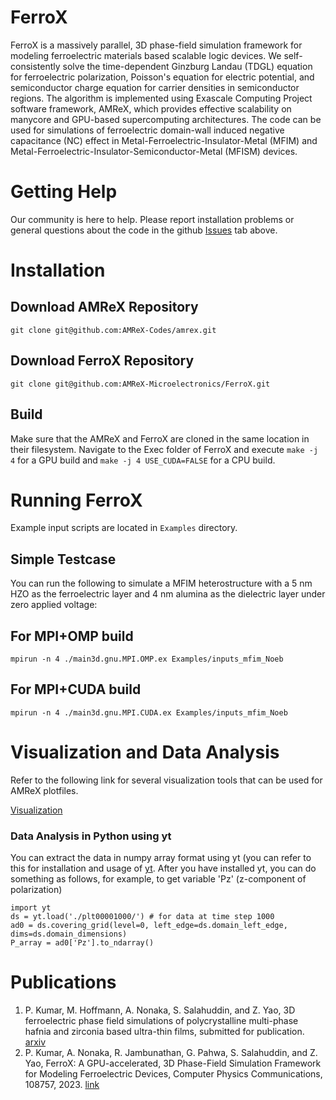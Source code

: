 # FerroX
FerroX is a massively parallel, 3D phase-field simulation framework for modeling ferroelectric materials based scalable logic devices. We  self-consistently solve the time-dependent Ginzburg Landau (TDGL) equation for ferroelectric polarization, Poisson's equation for electric potential, and semiconductor charge equation for carrier densities in semiconductor regions. The algorithm is implemented using Exascale Computing Project software framework, AMReX, which provides effective scalability on manycore and GPU-based supercomputing architectures. The code can be used for simulations of ferroelectric domain-wall induced negative capacitance (NC) effect in Metal-Ferroelectric-Insulator-Metal (MFIM) and Metal-Ferroelectric-Insulator-Semiconductor-Metal (MFISM) devices.
# Getting Help
Our community is here to help. Please report installation problems or general questions about the code in the github [Issues](https://github.com/AMReX-Microelectronics/FerroX/issues) tab above.
# Installation
## Download AMReX Repository
``` git clone git@github.com:AMReX-Codes/amrex.git ```
## Download FerroX Repository
``` git clone git@github.com:AMReX-Microelectronics/FerroX.git ```
## Build
Make sure that the AMReX and FerroX are cloned in the same location in their filesystem. Navigate to the Exec folder of FerroX and execute
```make -j 4``` for a GPU build and ```make -j 4 USE_CUDA=FALSE``` for a CPU build.

# Running FerroX
Example input scripts are located in `Examples` directory. 
## Simple Testcase
You can run the following to simulate a MFIM heterostructure with a 5 nm HZO as the ferroelectric layer and 4 nm alumina as the dielectric layer under zero applied voltage:
## For MPI+OMP build
```mpirun -n 4 ./main3d.gnu.MPI.OMP.ex Examples/inputs_mfim_Noeb```
## For MPI+CUDA build
```mpirun -n 4 ./main3d.gnu.MPI.CUDA.ex Examples/inputs_mfim_Noeb```
# Visualization and Data Analysis
Refer to the following link for several visualization tools that can be used for AMReX plotfiles. 

[Visualization](https://amrex-codes.github.io/amrex/docs_html/Visualization_Chapter.html)

### Data Analysis in Python using yt 
You can extract the data in numpy array format using yt (you can refer to this for installation and usage of [yt](https://yt-project.org/). After you have installed yt, you can do something as follows, for example, to get variable 'Pz' (z-component of polarization)
```
import yt
ds = yt.load('./plt00001000/') # for data at time step 1000
ad0 = ds.covering_grid(level=0, left_edge=ds.domain_left_edge, dims=ds.domain_dimensions)
P_array = ad0['Pz'].to_ndarray()
```
# Publications
1. P. Kumar, M. Hoffmann, A. Nonaka, S. Salahuddin, and Z. Yao, 3D ferroelectric phase field simulations of polycrystalline multi-phase hafnia and zirconia based ultra-thin films, submitted for publication. [arxiv](https://arxiv.org/abs/2402.05331)
2. P. Kumar, A. Nonaka, R. Jambunathan, G. Pahwa, S. Salahuddin, and Z. Yao, FerroX: A GPU-accelerated, 3D Phase-Field Simulation Framework for Modeling Ferroelectric Devices, Computer Physics Communications, 108757, 2023. [link](https://www.sciencedirect.com/science/article/pii/S0010465523001029)
